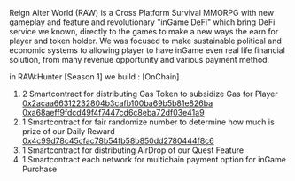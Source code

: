 Reign Alter World (RAW) is a Cross Platform Survival MMORPG with new gameplay and feature and revolutionary "inGame DeFi" which bring DeFi service we known,
directly to the games to make a new ways the earn for player and token holder.
We was focused to make sustainable political and economic systems to allowing player to have inGame even real life financial solution,
from many revenue opportunity and various payment method.

in RAW:Hunter [Season 1] we build : [OnChain]
1. 2 Smartcontract for distributing Gas Token to subsidize Gas for Player
   <br>[0x2acaa66312232804b3cafb100ba69b5b81e826ba](https://scan.test2.btcs.network/address/0x2acaa66312232804b3cafb100ba69b5b81e826ba)
   <br>[0xa68aeff9fdcd49f4f7447cd6c8eba72df03e41a9](https://scan.test2.btcs.network/address/0xa68aeff9fdcd49f4f7447cd6c8eba72df03e41a9)
2. 1 Smartcontract for fair randomize number to determine how much is prize of our Daily Reward
   <br>[0x4c99d78c45cfac78b54fb58b850dd2780444f8c6](https://scan.test2.btcs.network/address/0x4c99d78c45cfac78b54fb58b850dd2780444f8c6)
4. 1 Smartcontract for distributing AirDrop of our Quest Feature
5. 1 Smartcontract each network for multichain payment option for inGame Purchase


